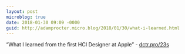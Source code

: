 ```yaml
---
layout: post
microblog: true
date: 2018-01-30 09:09 -0000
guid: http://adamprocter.micro.blog/2018/01/30/what-i-learned.html
---
```

“What I learned from the first HCI Designer at Apple” - [dctr.pro/23s](http://dctr.pro/23s)
